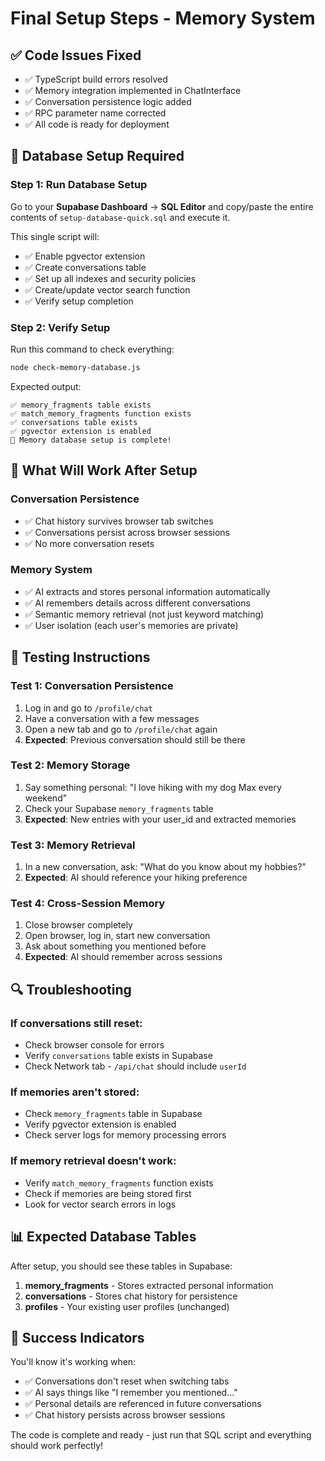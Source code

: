 # Final Setup Steps - Memory System

## ✅ Code Issues Fixed
- ✅ TypeScript build errors resolved
- ✅ Memory integration implemented in ChatInterface
- ✅ Conversation persistence logic added
- ✅ RPC parameter name corrected
- ✅ All code is ready for deployment

## 🚀 Database Setup Required

### Step 1: Run Database Setup
Go to your **Supabase Dashboard** → **SQL Editor** and copy/paste the entire contents of `setup-database-quick.sql` and execute it.

This single script will:
- ✅ Enable pgvector extension
- ✅ Create conversations table
- ✅ Set up all indexes and security policies
- ✅ Create/update vector search function
- ✅ Verify setup completion

### Step 2: Verify Setup
Run this command to check everything:
```bash
node check-memory-database.js
```

Expected output:
```
✅ memory_fragments table exists
✅ match_memory_fragments function exists  
✅ conversations table exists
✅ pgvector extension is enabled
🎉 Memory database setup is complete!
```

## 🎯 What Will Work After Setup

### Conversation Persistence
- ✅ Chat history survives browser tab switches
- ✅ Conversations persist across browser sessions
- ✅ No more conversation resets

### Memory System
- ✅ AI extracts and stores personal information automatically
- ✅ AI remembers details across different conversations
- ✅ Semantic memory retrieval (not just keyword matching)
- ✅ User isolation (each user's memories are private)

## 🧪 Testing Instructions

### Test 1: Conversation Persistence
1. Log in and go to `/profile/chat`
2. Have a conversation with a few messages
3. Open a new tab and go to `/profile/chat` again
4. **Expected**: Previous conversation should still be there

### Test 2: Memory Storage
1. Say something personal: "I love hiking with my dog Max every weekend"
2. Check your Supabase `memory_fragments` table
3. **Expected**: New entries with your user_id and extracted memories

### Test 3: Memory Retrieval
1. In a new conversation, ask: "What do you know about my hobbies?"
2. **Expected**: AI should reference your hiking preference

### Test 4: Cross-Session Memory
1. Close browser completely
2. Open browser, log in, start new conversation
3. Ask about something you mentioned before
4. **Expected**: AI should remember across sessions

## 🔍 Troubleshooting

### If conversations still reset:
- Check browser console for errors
- Verify `conversations` table exists in Supabase
- Check Network tab - `/api/chat` should include `userId`

### If memories aren't stored:
- Check `memory_fragments` table in Supabase
- Verify pgvector extension is enabled
- Check server logs for memory processing errors

### If memory retrieval doesn't work:
- Verify `match_memory_fragments` function exists
- Check if memories are being stored first
- Look for vector search errors in logs

## 📊 Expected Database Tables

After setup, you should see these tables in Supabase:

1. **memory_fragments** - Stores extracted personal information
2. **conversations** - Stores chat history for persistence
3. **profiles** - Your existing user profiles (unchanged)

## 🎉 Success Indicators

You'll know it's working when:
- ✅ Conversations don't reset when switching tabs
- ✅ AI says things like "I remember you mentioned..." 
- ✅ Personal details are referenced in future conversations
- ✅ Chat history persists across browser sessions

The code is complete and ready - just run that SQL script and everything should work perfectly!